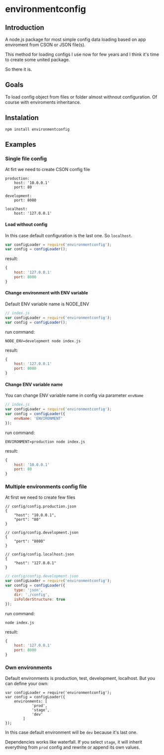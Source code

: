 # environmentconfig

## Introduction

A node.js package for most simple config data loading based on app enviroment from CSON or JSON file(s).

This method for loading configs I use now for few years and I think it's time to create
some united package.

So there it is.

## Goals

To load config object from files or folder almost withnout configuration.
Of course with enviroments inheritance.

## Instalation

```
npm install environmentconfig
```

## Examples

### Single file config

At firt we need to create CSON config file

```
production:
    host: '10.0.0.1'
    port: 80

development:
    port: 8080
    
localhost:
    host: '127.0.0.1'
```

#### Load without config

In this case default configuration is the last one. So `localhost`. 

```javascript
var configLoader = require('environmentconfig');
var config = configLoader();
```

result:

```javascript
{
    host: '127.0.0.1'
    port: 8080
}
```

#### Change environment with ENV variable

Default ENV variable name is NODE_ENV

```javascript
// index.js
var configLoader = require('environmentconfig');
var config = configLoader();
```

run command:
```
NODE_ENV=development node index.js
```

result:

```javascript
{
    host: '127.0.0.1'
    port: 8080
}
```

#### Change ENV variable name

You can change ENV variable name in config via parameter `envName`

```javascript
// index.js
var configLoader = require('environmentconfig');
var config = configLoader({
    envName: 'ENVIRONMENT'
});
```

run command:
```
ENVIRONMENT=production node index.js
```

result:

```javascript
{
    host: '10.0.0.1'
    port: 80
}
```


### Multiple environments config file

At first we need to create few files

```
// config/config.production.json
{
    "host": "10.0.0.1",
    "port": "80"
}
```
```
// config/config.development.json
{
    "port": "8080"
}
```
```
// config/config.localhost.json
{
    "host": "127.0.0.1"
}
```
```javascript
// config/config.development.json
var configLoader = require('environmentconfig');
var config = configLoader({
    type: 'json',
    dir: './config',
    isFolderStructure: true
});
```

run command:
```
node index.js
```

result:

```javascript
{
    host: '127.0.0.1'
    port: 8080
}
```

### Own environments

Default environments is production, test, development, localhost. But you can define your own:

```
var configLoader = require('environmentconfig');
var config = configLoader({
    environments: [
            'prod',
            'stage',
            'dev'
        ]
});
```

In this case default environment will be `dev` because it's last one.

Dependencies works like waterfall. If you select `stage`,
it will inherit everything from `prod` config and rewrite or append its own values.